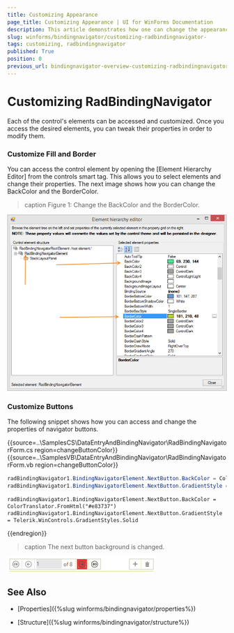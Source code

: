 ```yaml
---
title: Customizing Appearance
page_title: Customizing Appearance | UI for WinForms Documentation
description: This article demonstrates how one can change the appearance of the navigator elements.  
slug: winforms/bindingnavigator/customizing-radbindingnavigator-
tags: customizing, radbindingnavigator
published: True
position: 0
previous_url: bindingnavigator-overview-customizing-radbindingnavigator
---
```


# Customizing RadBindingNavigator 

Each of the control's elements can be accessed and customized. Once you access the desired elements, you can tweak their properties in order to modify them. 

### Customize Fill and Border

You can access the control element by opening the [Element Hierarchy Editor] from the controls smart tag. This allows you to select elements and change their properties. The next image shows how you can change the BackColor and the BorderColor.

>caption Figure 1: Change the BackColor and the BorderColor.

![bindingnavigator-overview-customizing-radbindingnavigator 001](images/bindingnavigator-overview-customizing-radbindingnavigator001.png)

### Customize Buttons

The following snippet shows how you can access and change the properties of navigator buttons.

{{source=..\SamplesCS\DataEntryAndBindingNavigator\RadBindingNavigatorForm.cs region=changeButtonColor}} 
{{source=..\SamplesVB\DataEntryAndBindingNavigator\RadBindingNavigatorForm.vb region=changeButtonColor}}
````C#
radBindingNavigator1.BindingNavigatorElement.NextButton.BackColor = ColorTranslator.FromHtml("#e83737");
radBindingNavigator1.BindingNavigatorElement.NextButton.GradientStyle = Telerik.WinControls.GradientStyles.Solid;

````
````VB.NET
radBindingNavigator1.BindingNavigatorElement.NextButton.BackColor = ColorTranslator.FromHtml("#e83737")
radBindingNavigator1.BindingNavigatorElement.NextButton.GradientStyle = Telerik.WinControls.GradientStyles.Solid

````

{{endregion}} 

>caption The next button background is changed.

![bindingnavigator-overview-customizing-radbindingnavigator 002](images/bindingnavigator-overview-customizing-radbindingnavigator002.png)

## See Also

 * [Properties]({%slug winforms/bindingnavigator/properties%})

 * [Structure]({%slug winforms/bindingnavigator/structure%})
